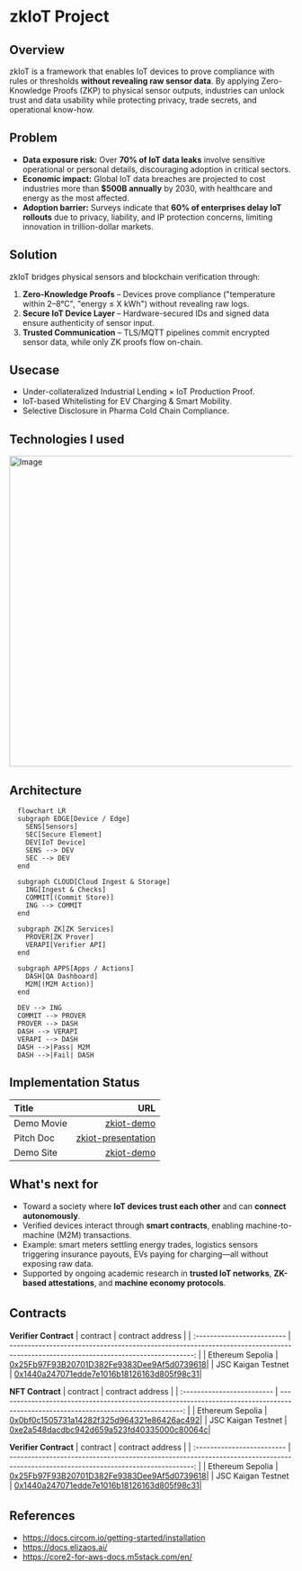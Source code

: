 # zkIoT Project 

## Overview
zkIoT is a framework that enables IoT devices to prove compliance with rules or thresholds **without revealing raw sensor data**. By applying Zero-Knowledge Proofs (ZKP) to physical sensor outputs, industries can unlock trust and data usability while protecting privacy, trade secrets, and operational know-how.

## Problem
- **Data exposure risk:** Over **70% of IoT data leaks** involve sensitive operational or personal details, discouraging adoption in critical sectors.
- **Economic impact:** Global IoT data breaches are projected to cost industries more than **$500B annually** by 2030, with healthcare and energy as the most affected.
- **Adoption barrier:** Surveys indicate that **60% of enterprises delay IoT rollouts** due to privacy, liability, and IP protection concerns, limiting innovation in trillion-dollar markets.

## Solution
zkIoT bridges physical sensors and blockchain verification through:
1. **Zero-Knowledge Proofs** – Devices prove compliance ("temperature within 2–8°C", "energy ≤ X kWh") without revealing raw logs.
2. **Secure IoT Device Layer** – Hardware-secured IDs and signed data ensure authenticity of sensor input.
3. **Trusted Communication** – TLS/MQTT pipelines commit encrypted sensor data, while only ZK proofs flow on-chain.

## Usecase 
- Under-collateralized Industrial Lending × IoT Production Proof.
- IoT-based Whitelisting for EV Charging & Smart Mobility.
- Selective Disclosure in Pharma Cold Chain Compliance.

## Technologies I used
<img width="907" height="552" alt="Image" src="https://github.com/user-attachments/assets/1d551f10-e3ae-433c-87c2-d445277f5553" />

## Architecture

```mermaid
  flowchart LR
  subgraph EDGE[Device / Edge]
    SENS[Sensors]
    SEC[Secure Element]
    DEV[IoT Device]
    SENS --> DEV
    SEC --> DEV
  end

  subgraph CLOUD[Cloud Ingest & Storage]
    ING[Ingest & Checks]
    COMMIT[(Commit Store)]
    ING --> COMMIT
  end

  subgraph ZK[ZK Services]
    PROVER[ZK Prover]
    VERAPI[Verifier API]
  end

  subgraph APPS[Apps / Actions]
    DASH[QA Dashboard]
    M2M[(M2M Action)]
  end

  DEV --> ING
  COMMIT --> PROVER
  PROVER --> DASH
  DASH --> VERAPI
  VERAPI --> DASH
  DASH -->|Pass| M2M
  DASH -->|Fail| DASH

```

## Implementation Status

| Title          |                                                              URL |
| :------------- | ---------------------------------------------------------------: |
| Demo Movie      |                                      [zkiot-demo](https://youtu.be/WDGJQbM-rik)|
| Pitch Doc    |   [zkiot-presentation](https://www.canva.com/design/DAGxszg1ejA/_BAAG-tUr6_MTcjdlD_zBA/edit?utm_content=DAGxszg1ejA&utm_campaign=designshare&utm_medium=link2&utm_source=sharebutton) |
| Demo Site     |                                 [zkiot-demo](https://zkiot-frontend-intro.vercel.app/) | 

## What's next for
- Toward a society where **IoT devices trust each other** and can **connect autonomously**.
- Verified devices interact through **smart contracts**, enabling machine-to-machine (M2M) transactions.
- Example: smart meters settling energy trades, logistics sensors triggering insurance payouts, EVs paying for charging—all without exposing raw data.
- Supported by ongoing academic research in **trusted IoT networks**, **ZK-based attestations**, and **machine economy protocols**.

## Contracts　
**Verifier Contract**
| contract                   |                                                                                                                   contract address |
| :------------------------- | ---------------------------------------------------------------------------------------------------------------------------------: |
| Ethereum Sepolia    | [0x25Fb97F93B20701D382Fe9383Dee9Af5d0739618](https://etherscan.io/address/0x25fb97f93b20701d382fe9383dee9af5d0739618)|
| JSC Kaigan Testnet    | [0x1440a247071edde7e1016b18126163d805f98c31](https://explorer.kaigan.jsc.dev/address/0x1440A247071EDdE7e1016b18126163D805f98C31)|

**NFT Contract**
| contract                   |                                                                                                                   contract address |
| :------------------------- | ---------------------------------------------------------------------------------------------------------------------------------: |
| Ethereum Sepolia    | [0x0bf0c1505731a14282f325d964321e86426ac492](https://etherscan.io/address/0x0bf0c1505731a14282f325d964321e86426ac492)|
| JSC Kaigan Testnet    | [0xe2a548dacdbc942d659a523fd40335000c80064c](https://explorer.kaigan.jsc.dev/address/0xe2a548DaCdBC942D659a523FD40335000C80064c)|

**Verifier Contract**
| contract                   |                                                                                                                   contract address |
| :------------------------- | ---------------------------------------------------------------------------------------------------------------------------------: |
| Ethereum Sepolia    | [0x25Fb97F93B20701D382Fe9383Dee9Af5d0739618](https://etherscan.io/address/0x25fb97f93b20701d382fe9383dee9af5d0739618)|
| JSC Kaigan Testnet    | [0x1440a247071edde7e1016b18126163d805f98c31](https://explorer.kaigan.jsc.dev/address/0x1440A247071EDdE7e1016b18126163D805f98C31)|

## References　
- https://docs.circom.io/getting-started/installation
- https://docs.elizaos.ai/
- https://core2-for-aws-docs.m5stack.com/en/
